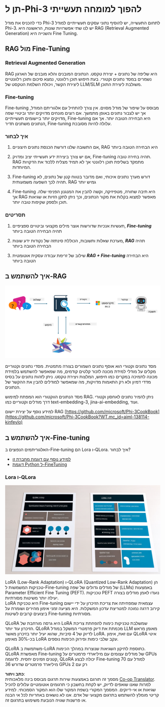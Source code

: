 <!--
CO_OP_TRANSLATOR_METADATA:
{
  "original_hash": "743d7e9cb9c4e8ea642d77bee657a7fa",
  "translation_date": "2025-05-09T22:28:08+00:00",
  "source_file": "md/03.FineTuning/LetPhi3gotoIndustriy.md",
  "language_code": "he"
}
-->
# **תן ל-Phi-3 להפוך למומחה תעשייתי**

כדי להכניס את מודל Phi-3 לתחום התעשייה, יש להוסיף נתוני עסקים תעשייתיים למודל Phi-3. יש לנו שתי אפשרויות שונות, הראשונה היא RAG (Retrieval Augmented Generation) והשנייה היא Fine Tuning.

## **RAG מול Fine-Tuning**

### **Retrieval Augmented Generation**

RAG היא שליפה של נתונים + יצירת טקסט. הנתונים המובנים והלא מובנים של הארגון נשמרים במסד נתונים וקטורי. בעת חיפוש תוכן רלוונטי, נמצא סיכום ותוכן רלוונטיים ליצירת הקשר, ויכולת השלמת הטקסט של LLM/SLM משולבת ליצירת התוכן.

### **Fine-tuning**

Fine-tuning מבוסס על שיפור של מודל מסוים. אין צורך להתחיל עם אלגוריתם המודל, אך יש לצבור נתונים באופן מתמשך. אם רוצים מונחים מדויקים יותר וביטויי שפה מדויקים יותר ביישומים תעשייתיים, Fine-tuning היא הבחירה הטובה יותר. אך אם הנתונים משתנים תדיר, Fine-tuning עלולה להיות מסובכת.

### **איך לבחור**

1. אם התשובה שלנו דורשת הכנסת נתונים חיצוניים, RAG היא הבחירה הטובה ביותר

2. אם יש צורך ביצירת ידע תעשייתי יציב ומדויק, Fine-tuning תהיה בחירה טובה. RAG מתמקד בשליפת תוכן רלוונטי אך לא תמיד מצליח ללכוד את הדקויות המיוחדות.

3. Fine-tuning דורש מערך נתונים איכותי, ואם מדובר בטווח קטן של נתונים, לא תהיה לכך השפעה משמעותית. RAG גמיש יותר

4. Fine-tuning היא תיבה שחורה, מטפיזיקה, וקשה להבין את המנגנון הפנימי שלה. אך RAG מאפשר למצוא בקלות את מקור הנתונים, וכך ניתן לתקן הזיות או שגיאות תוכן ולספק שקיפות טובה יותר.

### **תסריטים**

1. תעשיות אנכיות שדורשות אוצר מילים מקצועי וביטויים ספציפיים, ***Fine-tuning*** תהיה הבחירה הטובה ביותר

2. מערכת שאלות ותשובות, הכוללת סינתזה של נקודות ידע שונות, ***RAG*** תהיה הבחירה הטובה ביותר

3. שילוב של זרימת עבודה עסקית אוטומטית ***RAG + Fine-tuning*** היא הבחירה הטובה ביותר

## **איך להשתמש ב-RAG**

![rag](../../../../translated_images/rag.36e7cb856f120334d577fde60c6a5d7c5eecae255dac387669303d30b4b3efa4.he.png)

מסד נתונים וקטורי הוא אוסף נתונים השמורים בצורה מתמטית. מסדי נתונים וקטוריים מקלים על מודלי למידת מכונה לזכור קלטים קודמים, מה שמאפשר להשתמש בלמידת מכונה לתמיכה במקרים כמו חיפוש, המלצות ויצירת טקסט. ניתן לזהות נתונים על בסיס מדדי דמיון ולא רק התאמות מדויקות, מה שמאפשר למודלים להבין את ההקשר של הנתונים.

מסד הנתונים הווקטורי הוא המפתח למימוש RAG. ניתן להמיר נתונים לאחסון וקטורי דרך מודלים וקטוריים כמו text-embedding-3, jina-ai-embedding, ועוד.

למידע נוסף על יצירת יישום RAG [https://github.com/microsoft/Phi-3CookBook](https://github.com/microsoft/Phi-3CookBook?WT.mc_id=aiml-138114-kinfeylo)

## **איך להשתמש ב-Fine-tuning**

האלגוריתמים הנפוצים ב-Fine-tuning הם Lora ו-QLora. איך לבחור?
- [למידע נוסף עם דוגמת מחברת זו](../../../../code/04.Finetuning/Phi_3_Inference_Finetuning.ipynb)
- [דוגמת Python ל-FineTuning](../../../../code/04.Finetuning/FineTrainingScript.py)

### **Lora ו-QLora**

![lora](../../../../translated_images/qlora.6aeba71122bc0c8d56ccf0bc36b861304939fee087f43c1fc6cc5c9cb8764725.he.png)

LoRA (Low-Rank Adaptation) ו-QLoRA (Quantized Low-Rank Adaptation) הן טכניקות המשמשות ל-Fine-tuning של מודלים גדולים של שפה (LLMs) באמצעות Parameter Efficient Fine Tuning (PEFT). טכניקות PEFT נועדו לאמן מודלים בצורה יעילה יותר משיטות מסורתיות.  
LoRA היא טכניקת Fine-tuning עצמאית שמפחיתה את צריכת הזיכרון על ידי יישום קירוב דרגה נמוכה למטריצת עדכון המשקלות. היא מציעה זמני אימון מהירים ושומרת על ביצועים קרובים לשיטות Fine-tuning מסורתיות.

QLoRA היא גרסה מורחבת של LoRA שמשלבת טכניקות כימות להפחתת צריכת הזיכרון עוד יותר. QLoRA מכמתת את דיוק פרמטרי המשקל במודל LLM מאומן מראש לדיוק של 4 סיביות, שהוא יעיל יותר בזיכרון מאשר LoRA. עם זאת, אימון QLoRA איטי בכ-30% מאימון LoRA עקב שלבי כימות ופירוק הכימות נוספים.

QLoRA משתמשת ב-LoRA כתוספת לתיקון השגיאות שנוצרות במהלך הכימות. QLoRA מאפשרת Fine-tuning של מודלים עצומים עם מיליארדי פרמטרים על GPUs קטנים וזמינים יחסית. לדוגמה, QLoRA יכולה לבצע Fine-tuning למודל עם 70 מיליארד פרמטרים שדורש 36 GPUs רק עם 2

**כתב ויתור**:  
מסמך זה תורגם באמצעות שירות תרגום מבוסס בינה מלאכותית [Co-op Translator](https://github.com/Azure/co-op-translator). למרות שאנו שואפים לדיוק, יש לקחת בחשבון כי תרגומים אוטומטיים עלולים להכיל שגיאות או אי-דיוקים. המסמך המקורי בשפת המקור שלו הוא המקור הסמכותי. למידע קריטי מומלץ להשתמש בתרגום מקצועי של אדם. אנו לא נושאים באחריות לכל אי הבנה או פרשנות שגויה הנובעת משימוש בתרגום זה.